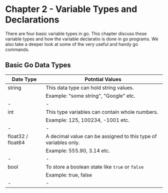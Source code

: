 # Chapter 2 - Variable Types and Declarations

There are four basic variable types in go. This chapter discuss these variable types and how the variable declaratio is done in go programs.
We also take a deeper look at some of the very useful and handy go commands.

## Basic Go Data Types

| Date Type         | Potntial Values                                                 |
| ----------------- | --------------------------------------------------------------- |
| string            | This data type can hold string values.                          |
|                   | Example: "some string", "Google" etc.                           |
| -                 | -                                                               |
| int               | This type variables can contain whole numbers.                  |
|                   | Example: 125, 100234, -1001 etc.                                |
| -                 | -                                                               |
| float32 / float64 | A decimal value can be assigned to this type of variables only. |
|                   | Example: 555.90, 3.14 etc.                                      |
| -                 | -                                                               |
| bool              | To store a boolean state like `true` or `false`                 |
|                   | Example: true, false                                            |
| -                 | -                                                               |
